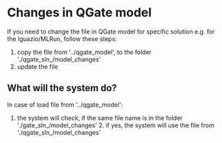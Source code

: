 # Changes in QGate model

If you need to change the file in QGate model for specific
solution e.g. for the Iguazio/MLRun, follow these steps:

 1. copy the file from '../qgate_model', to the folder
    './qgate_sln_<solution>/model_changes'
 2. update the file

## What will the system do?
In case of load file from '../qgate_model':
 
1. the system will check, if the same file name is in the folder
    './gate_sln_<solution>/model_changes'
   2. if yes, the system will use the file from 
    './qgate_sln_<solution>/model_changes'

